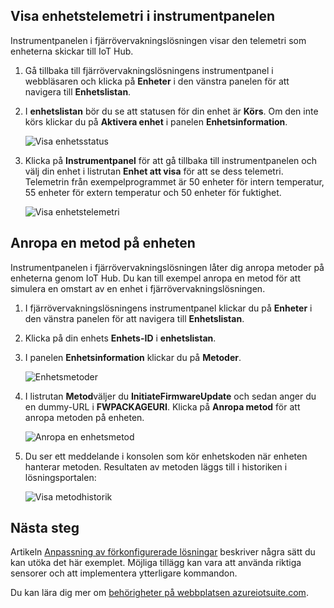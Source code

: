 ## <a name="view-device-telemetry-in-the-dashboard"></a>Visa enhetstelemetri i instrumentpanelen
Instrumentpanelen i fjärrövervakningslösningen visar den telemetri som enheterna skickar till IoT Hub.

1. Gå tillbaka till fjärrövervakningslösningens instrumentpanel i webbläsaren och klicka på **Enheter** i den vänstra panelen för att navigera till **Enhetslistan**.
2. I **enhetslistan** bör du se att statusen för din enhet är **Körs**. Om den inte körs klickar du på **Aktivera enhet** i panelen **Enhetsinformation**.
   
    ![Visa enhetsstatus][18]
3. Klicka på **Instrumentpanel** för att gå tillbaka till instrumentpanelen och välj din enhet i listrutan **Enhet att visa** för att se dess telemetri. Telemetrin från exempelprogrammet är 50 enheter för intern temperatur, 55 enheter för extern temperatur och 50 enheter för fuktighet.
   
    ![Visa enhetstelemetri][img-telemetry]

## <a name="invoke-a-method-on-your-device"></a>Anropa en metod på enheten
Instrumentpanelen i fjärrövervakningslösningen låter dig anropa metoder på enheterna genom IoT Hub. Du kan till exempel anropa en metod för att simulera en omstart av en enhet i fjärrövervakningslösningen.

1. I fjärrövervakningslösningens instrumentpanel klickar du på **Enheter** i den vänstra panelen för att navigera till **Enhetslistan**.
2. Klicka på din enhets **Enhets-ID** i **enhetslistan**.
3. I panelen **Enhetsinformation** klickar du på **Metoder**.
   
    ![Enhetsmetoder][13]
4. I listrutan **Metod**väljer du **InitiateFirmwareUpdate** och sedan anger du en dummy-URL i **FWPACKAGEURI**. Klicka på **Anropa metod** för att anropa metoden på enheten.
   
    ![Anropa en enhetsmetod][14]
   

5. Du ser ett meddelande i konsolen som kör enhetskoden när enheten hanterar metoden. Resultaten av metoden läggs till i historiken i lösningsportalen:

    ![Visa metodhistorik][img-method-history]

## <a name="next-steps"></a>Nästa steg
Artikeln [Anpassning av förkonfigurerade lösningar][lnk-customize] beskriver några sätt du kan utöka det här exemplet. Möjliga tillägg kan vara att använda riktiga sensorer och att implementera ytterligare kommandon.

Du kan lära dig mer om [behörigheter på webbplatsen azureiotsuite.com][lnk-permissions].

[13]: ./media/iot-suite-v1-visualize-connecting/suite4.png
[14]: ./media/iot-suite-v1-visualize-connecting/suite7-1.png
[18]: ./media/iot-suite-v1-visualize-connecting/suite10.png
[img-telemetry]: ./media/iot-suite-v1-visualize-connecting/telemetry.png
[img-method-history]: ./media/iot-suite-v1-visualize-connecting/history.png
[lnk-customize]: ../articles/iot-suite/iot-suite-v1-guidance-on-customizing-preconfigured-solutions.md
[lnk-permissions]: ../articles/iot-suite/iot-suite-v1-permissions.md
